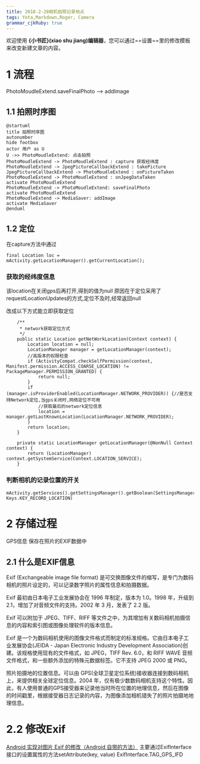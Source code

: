 ```yaml
---
title: 2018-2-28相机拍照记录地点 
tags: Yota,Markdown,Roger, Camera
grammar_cjkRuby: true
---
```



欢迎使用 **{小书匠}(xiao shu jiang)编辑器**，您可以通过==设置==里的修改模板来改变新建文章的内容。

# 1 流程
PhotoMoudleExtend.saveFinalPhoto --> addImage
## 1.1 拍照时序图
```plantuml!
@startuml
title 拍照时序图
autonumber
hide footbox
actor 用户 as U
U ->> PhotoMoudleExtend: 点击拍照
PhotoMoudleExtend -> PhotoMoudleExtend : capture 获取经纬度
PhotoMoudleExtend -> JpegPictureCallbackExtend : takePicture
JpegPictureCallbackExtend -> PhotoMoudleExtend : onPictureTaken
PhotoMoudleExtend -> PhotoMoudleExtend : onJpegDataTaken
activate PhotoMoudleExtend
PhotoMoudleExtend -> PhotoMoudleExtend: saveFinalPhoto
activate PhotoMoudleExtend
PhotoMoudleExtend -> MediaSaver: addImage
activate MediaSaver
@enduml
```
## 1.2 定位
在capture方法中通过
```
final Location loc = mActivity.getLocationManager().getCurrentLocation();
```
### 获取的经纬度信息
该location在关闭gps后再打开,得到的值为null
原因在于定位采用了requestLocationUpdates的方式,定位不及时,经常返回null

改成以下方式能立即获取定位
```
    /**
     * network获取定位方式
     */
    public static Location getNetWorkLocation(Context context) {
        Location location = null;
        LocationManager manager = getLocationManager(context);
        //高版本的权限检查
        if (ActivityCompat.checkSelfPermission(context, Manifest.permission.ACCESS_COARSE_LOCATION) != PackageManager.PERMISSION_GRANTED) {
            return null;
        }
        if (manager.isProviderEnabled(LocationManager.NETWORK_PROVIDER)) {//是否支持Network定位,当gps关闭时,网络定位不可用
            //获取最后的network定位信息
            location = manager.getLastKnownLocation(LocationManager.NETWORK_PROVIDER);
        }
        return location;
    }

    private static LocationManager getLocationManager(@NonNull Context context) {
        return (LocationManager) context.getSystemService(Context.LOCATION_SERVICE);
    }

```

### 判断相机的记录位置的开关
```
mActivity.getServices().getSettingsManager().getBoolean(SettingsManager.SCOPE_GLOBAL, Keys.KEY_RECORD_LOCATION)
```

# 2 存储过程
GPS信息 保存在照片的EXIF数据中

## 2.1 什么是EXIF信息

Exif (Exchangeable image file format) 是可交换图像文件的缩写，是专门为数码相机的照片设定的，可以记录数字照片的属性信息和拍摄数据。

Exif 最初由日本电子工业发展协会在 1996 年制定，版本为 1.0。1998 年，升级到 2.1，增加了对音频文件的支持。2002 年 3 月，发表了 2.2 版。

Exif 可以附加于 JPEG、TIFF、RIFF 等文件之中，为其增加有关数码相机拍摄信息的内容和索引图或图像处理软件的版本信息。

Exif 是一个为数码相机使用的图像文件格式而制定的标准规格。它由日本电子工业发展协会(JEIDA - Japan Electronic Industry Development Association)创建。该规格使用现有的文件格式，如 JPEG，TIFF Rev. 6.0，和 RIFF WAVE 音频文件格式，和一些额外添加的特殊元数据标签。它不支持 JPEG 2000 或 PNG。

照片拍摄地的位置信息。可以由 GPS(全球卫星定位系统)接收器连接到数码相机上，来提供相关全球定位信息。2004 年，仅有极少数数码相机支持这个特性。因此，有人使用普通的GPS接受器来记录他当时所在位置的地理信息，然后在图像的时间戳里，根据接受器日志记录的内容，为图像添加相机错失了的照片拍摄地地理信息。

# 2.2 修改Exif
[Android 实现对图片 Exif 的修改（Android 自带的方法）](http://blog.csdn.net/molashaonian/article/details/51378336)
主要通过ExifInterface 接口的设置属性的方法setAttribute(key, value)
ExifInterface.TAG_GPS_IFD
